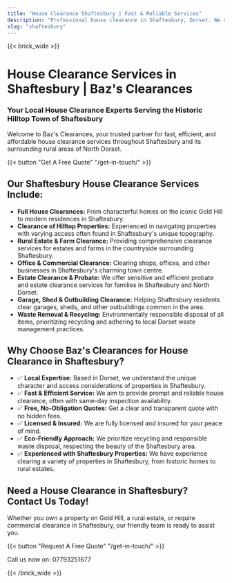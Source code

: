 ```yaml
---
title: "House Clearance Shaftesbury | Fast & Reliable Services"
description: "Professional house clearance in Shaftesbury, Dorset. We clear homes in this historic hilltop town. Free quotes & same-day inspection."
slug: "shaftesbury"
---
```


{{< brick_wide >}}
# House Clearance Services in Shaftesbury | Baz's Clearances

### Your Local House Clearance Experts Serving the Historic Hilltop Town of Shaftesbury

Welcome to Baz's Clearances, your trusted partner for fast, efficient, and affordable house clearance services throughout Shaftesbury and its surrounding rural areas of North Dorset.

{{< button "Get A Free Quote" "/get-in-touch/" >}}

## Our Shaftesbury House Clearance Services Include:

* **Full House Clearances:** From characterful homes on the iconic Gold Hill to modern residences in Shaftesbury.
* **Clearance of Hilltop Properties:** Experienced in navigating properties with varying access often found in Shaftesbury's unique topography.
* **Rural Estate & Farm Clearance:** Providing comprehensive clearance services for estates and farms in the countryside surrounding Shaftesbury.
* **Office & Commercial Clearance:** Clearing shops, offices, and other businesses in Shaftesbury's charming town centre.
* **Estate Clearance & Probate:** We offer sensitive and efficient probate and estate clearance services for families in Shaftesbury and North Dorset.
* **Garage, Shed & Outbuilding Clearance:** Helping Shaftesbury residents clear garages, sheds, and other outbuildings common in the area.
* **Waste Removal & Recycling:** Environmentally responsible disposal of all items, prioritizing recycling and adhering to local Dorset waste management practices.

## Why Choose Baz's Clearances for House Clearance in Shaftesbury?

* ✅ **Local Expertise:** Based in Dorset, we understand the unique character and access considerations of properties in Shaftesbury.
* ✅ **Fast & Efficient Service:** We aim to provide prompt and reliable house clearance, often with same-day inspection availability.
* ✅ **Free, No-Obligation Quotes:** Get a clear and transparent quote with no hidden fees.
* ✅ **Licensed & Insured:** We are fully licensed and insured for your peace of mind.
* ✅ **Eco-Friendly Approach:** We prioritize recycling and responsible waste disposal, respecting the beauty of the Shaftesbury area.
* ✅ **Experienced with Shaftesbury Properties:** We have experience clearing a variety of properties in Shaftesbury, from historic homes to rural estates.

## Need a House Clearance in Shaftesbury? Contact Us Today!

Whether you own a property on Gold Hill, a rural estate, or require commercial clearance in Shaftesbury, our friendly team is ready to assist you.

{{< button "Request A Free Quote" "/get-in-touch/" >}}

Call us now on: 07793251677

{{< /brick_wide >}}

